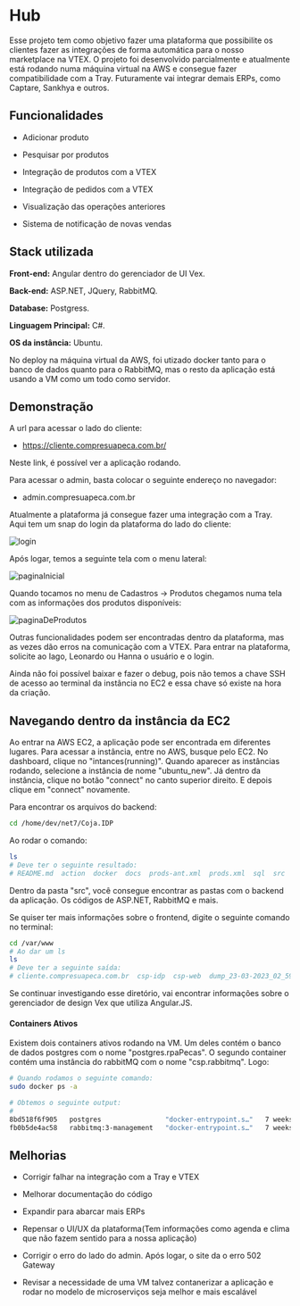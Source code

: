 
# Hub 

Esse projeto tem como objetivo fazer uma plataforma que possibilite os clientes fazer as integrações de forma automática para o nosso marketplace na VTEX. O projeto foi desenvolvido parcialmente e atualmente está rodando numa máquina virtual na AWS e consegue fazer compatibilidade com a Tray. Futuramente vai integrar demais ERPs, como Captare, Sankhya e outros.


## Funcionalidades
- Adicionar produto

- Pesquisar por produtos

- Integração de produtos com a VTEX

- Integração de pedidos com a VTEX

- Visualização das operações anteriores

- Sistema de notificação de novas vendas


## Stack utilizada

**Front-end:** Angular dentro do gerenciador de UI Vex.

**Back-end:** ASP.NET, JQuery, RabbitMQ.

**Database:** Postgress.

**Linguagem Principal:** C#.

**OS da instância:** Ubuntu.

No deploy na máquina virtual da AWS, foi utizado docker tanto para o banco de dados quanto para o RabbitMQ, mas o resto da aplicação está usando a VM como um todo como servidor.

## Demonstração

A url para acessar o lado do cliente:

- https://cliente.compresuapeca.com.br/

Neste link, é possível ver a aplicação rodando.

Para acessar o admin, basta colocar o seguinte endereço no navegador:

- admin.compresuapeca.com.br

Atualmente a plataforma já consegue fazer uma integração com a Tray.
Aqui tem um snap do login da plataforma do lado do cliente: 

![login](https://github.com/compresuapeca/hub/blob/main/assets/Captura%20de%20tela%202023-03-29%20151551.png?raw=true)


Após logar, temos a seguinte tela com o menu lateral: 

![paginaInicial](https://github.com/compresuapeca/hub/blob/main/assets/Captura%20de%20tela%202023-03-29%20152318.png?raw=true)


Quando tocamos no menu de Cadastros -> Produtos chegamos numa tela com as informações dos produtos disponíveis: 


![paginaDeProdutos](https://github.com/compresuapeca/hub/blob/main/assets/Captura%20de%20tela%202023-03-29%20152828.png?raw=true)

Outras funcionalidades podem ser encontradas dentro da plataforma, mas as vezes dão erros na comunicação com a VTEX.
Para entrar na plataforma, solicite ao Iago, Leonardo ou Hanna o usuário e o login. 

Ainda não foi possível baixar e fazer o debug, pois não temos a chave SSH de acesso ao terminal da instância no EC2 e essa chave só existe na hora da criação.

## Navegando dentro da instância da EC2

Ao entrar na AWS EC2, a aplicação pode ser encontrada em diferentes lugares. Para acessar a instância, entre no AWS, busque pelo EC2. No dashboard, clique no "intances(running)". Quando aparecer as instâncias rodando, selecione a instância de nome "ubuntu_new". Já dentro da instância, clique no botão "connect" no canto superior direito. E depois clique em "connect" novamente. 


 Para encontrar os arquivos do backend: 

```bash
cd /home/dev/net7/Coja.IDP
```

Ao rodar o comando: 
```bash
ls
# Deve ter o seguinte resultado: 
# README.md  action  docker  docs  prods-ant.xml  prods.xml  sql  src
```

Dentro da pasta "src", você consegue encontrar as pastas com o backend da aplicação. Os códigos de ASP.NET, RabbitMQ e mais.

Se quiser ter mais informações sobre o frontend, digite o seguinte comando no terminal:

```bash
cd /var/www
# Ao dar um ls
ls
# Deve ter a seguinte saída: 
# cliente.compresuapeca.com.br  csp-idp  csp-web  dump_23-03-2023_02_59_32.sql
```

Se continuar investigando esse diretório, vai encontrar informações sobre o gerenciador de design Vex que utiliza Angular.JS. 

#### Containers Ativos

Existem dois containers ativos rodando na VM. Um deles contém o banco de dados postgres com o nome "postgres.rpaPecas". O segundo container contém uma instância do rabbitMQ com o nome "csp.rabbitmq". Logo:

```bash
# Quando rodamos o seguinte comando:
sudo docker ps -a

# Obtemos o seguinte output: 
#                                                                      NAMES
8bd518f6f905   postgres                "docker-entrypoint.s…"   7 weeks ago   Up 2 weeks   0.0.0.0:5935->5432/tcp, :::5935->5432/tcp                                                                                                             postgres.rpaPecas
fb0b5de4ac58   rabbitmq:3-management   "docker-entrypoint.s…"   7 weeks ago   Up 2 weeks   4369/tcp, 5671/tcp, 15671/tcp, 15691-15692/tcp, 25672/tcp, 0.0.0.0:5673->5672/tcp, :::5673->5672/tcp, 0.0.0.0:15673->15672/tcp, :::15673->15672/tcp   csp.rabbitmq
```
## Melhorias

- Corrigir falhar na integração com a Tray e VTEX

- Melhorar documentação do código

- Expandir para abarcar mais ERPs

- Repensar o UI/UX da plataforma(Tem informações como agenda e clima que não fazem sentido para a nossa aplicação)

- Corrigir o erro do lado do admin. Após logar, o site da o erro 502 Gateway

- Revisar a necessidade de uma VM talvez contanerizar a aplicação e rodar no modelo de microserviços seja melhor e mais escalável

